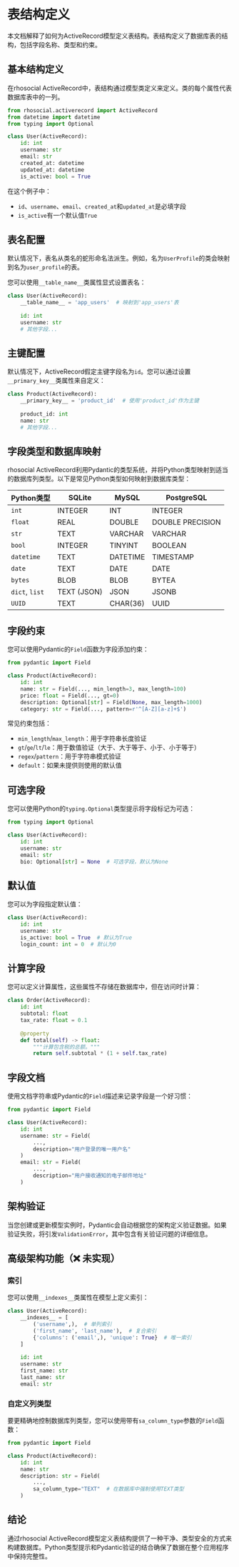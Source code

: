 # 表结构定义

本文档解释了如何为ActiveRecord模型定义表结构。表结构定义了数据库表的结构，包括字段名称、类型和约束。

## 基本结构定义

在rhosocial ActiveRecord中，表结构通过模型类定义来定义。类的每个属性代表数据库表中的一列。

```python
from rhosocial.activerecord import ActiveRecord
from datetime import datetime
from typing import Optional

class User(ActiveRecord):
    id: int
    username: str
    email: str
    created_at: datetime
    updated_at: datetime
    is_active: bool = True
```

在这个例子中：
- `id`、`username`、`email`、`created_at`和`updated_at`是必填字段
- `is_active`有一个默认值`True`

## 表名配置

默认情况下，表名从类名的蛇形命名法派生。例如，名为`UserProfile`的类会映射到名为`user_profile`的表。

您可以使用`__table_name__`类属性显式设置表名：

```python
class User(ActiveRecord):
    __table_name__ = 'app_users'  # 映射到'app_users'表
    
    id: int
    username: str
    # 其他字段...
```

## 主键配置

默认情况下，ActiveRecord假定主键字段名为`id`。您可以通过设置`__primary_key__`类属性来自定义：

```python
class Product(ActiveRecord):
    __primary_key__ = 'product_id'  # 使用'product_id'作为主键
    
    product_id: int
    name: str
    # 其他字段...
```

## 字段类型和数据库映射

rhosocial ActiveRecord利用Pydantic的类型系统，并将Python类型映射到适当的数据库列类型。以下是常见Python类型如何映射到数据库类型：

| Python类型 | SQLite | MySQL | PostgreSQL |
|-------------|--------|-------|------------|
| `int` | INTEGER | INT | INTEGER |
| `float` | REAL | DOUBLE | DOUBLE PRECISION |
| `str` | TEXT | VARCHAR | VARCHAR |
| `bool` | INTEGER | TINYINT | BOOLEAN |
| `datetime` | TEXT | DATETIME | TIMESTAMP |
| `date` | TEXT | DATE | DATE |
| `bytes` | BLOB | BLOB | BYTEA |
| `dict`, `list` | TEXT (JSON) | JSON | JSONB |
| `UUID` | TEXT | CHAR(36) | UUID |

## 字段约束

您可以使用Pydantic的`Field`函数为字段添加约束：

```python
from pydantic import Field

class Product(ActiveRecord):
    id: int
    name: str = Field(..., min_length=3, max_length=100)
    price: float = Field(..., gt=0)
    description: Optional[str] = Field(None, max_length=1000)
    category: str = Field(..., pattern=r'^[A-Z][a-z]+$')
```

常见约束包括：
- `min_length`/`max_length`：用于字符串长度验证
- `gt`/`ge`/`lt`/`le`：用于数值验证（大于、大于等于、小于、小于等于）
- `regex`/`pattern`：用于字符串模式验证
- `default`：如果未提供则使用的默认值

## 可选字段

您可以使用Python的`typing.Optional`类型提示将字段标记为可选：

```python
from typing import Optional

class User(ActiveRecord):
    id: int
    username: str
    email: str
    bio: Optional[str] = None  # 可选字段，默认为None
```

## 默认值

您可以为字段指定默认值：

```python
class User(ActiveRecord):
    id: int
    username: str
    is_active: bool = True  # 默认为True
    login_count: int = 0  # 默认为0
```

## 计算字段

您可以定义计算属性，这些属性不存储在数据库中，但在访问时计算：

```python
class Order(ActiveRecord):
    id: int
    subtotal: float
    tax_rate: float = 0.1
    
    @property
    def total(self) -> float:
        """计算包含税的总额。"""
        return self.subtotal * (1 + self.tax_rate)
```

## 字段文档

使用文档字符串或Pydantic的`Field`描述来记录字段是一个好习惯：

```python
from pydantic import Field

class User(ActiveRecord):
    id: int
    username: str = Field(
        ...,
        description="用户登录的唯一用户名"
    )
    email: str = Field(
        ...,
        description="用户接收通知的电子邮件地址"
    )
```

## 架构验证

当您创建或更新模型实例时，Pydantic会自动根据您的架构定义验证数据。如果验证失败，将引发`ValidationError`，其中包含有关验证问题的详细信息。

## 高级架构功能（❌ 未实现）

### 索引

您可以使用`__indexes__`类属性在模型上定义索引：

```python
class User(ActiveRecord):
    __indexes__ = [
        ('username',),  # 单列索引
        ('first_name', 'last_name'),  # 复合索引
        {'columns': ('email',), 'unique': True}  # 唯一索引
    ]
    
    id: int
    username: str
    first_name: str
    last_name: str
    email: str
```

### 自定义列类型

要更精确地控制数据库列类型，您可以使用带有`sa_column_type`参数的`Field`函数：

```python
from pydantic import Field

class Product(ActiveRecord):
    id: int
    name: str
    description: str = Field(
        ...,
        sa_column_type="TEXT"  # 在数据库中强制使用TEXT类型
    )
```

## 结论

通过rhosocial ActiveRecord模型定义表结构提供了一种干净、类型安全的方式来构建数据库。Python类型提示和Pydantic验证的结合确保了数据在整个应用程序中保持完整性。